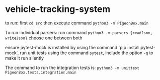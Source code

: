 # vehicle-tracking-system

to run:
first `cd src` then execute command `python3 -m PigeonBox.main`

To run individual parsers:
run command `python3 -m parsers.{readJson, writeJson}` choose one between both

ensure pytest-mock is installed by using the command 'pip install pytest-mock', run unit tests using the command `pytest`, include the option `-q` to make it run silently 

The command to run the integration tests is: `python3 -m unittest PigeonBox.tests.integration.main`
